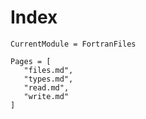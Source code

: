 # Index

```@meta
CurrentModule = FortranFiles
```

```@index
Pages = [
   "files.md",
   "types.md",
   "read.md",
   "write.md"
]
```
